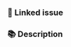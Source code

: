 ### 🔗 Linked issue

<!-- Please ensure there is an open issue and mention its number. For example, "resolves #123" -->

### 📚 Description

<!-- Describe your changes in detail. Why is this change required? What problem does it solve? -->

<!----------------------------------------------------------------------
Before creating the pull request, please make sure you do the following:

- Check that there isn't already a PR that solves the problem the same way. If you find a duplicate, please help us reviewing it.
- Read the contribution docs at https://nuxt.com/docs/community/contribution
- Ensure that PR title follows conventional commits (https://conventionalcommits.org)
- Update the corresponding documentation if needed.
- Include relevant tests that fail without this PR but pass with it.

Thank you for contributing to Nuxt!
----------------------------------------------------------------------->
